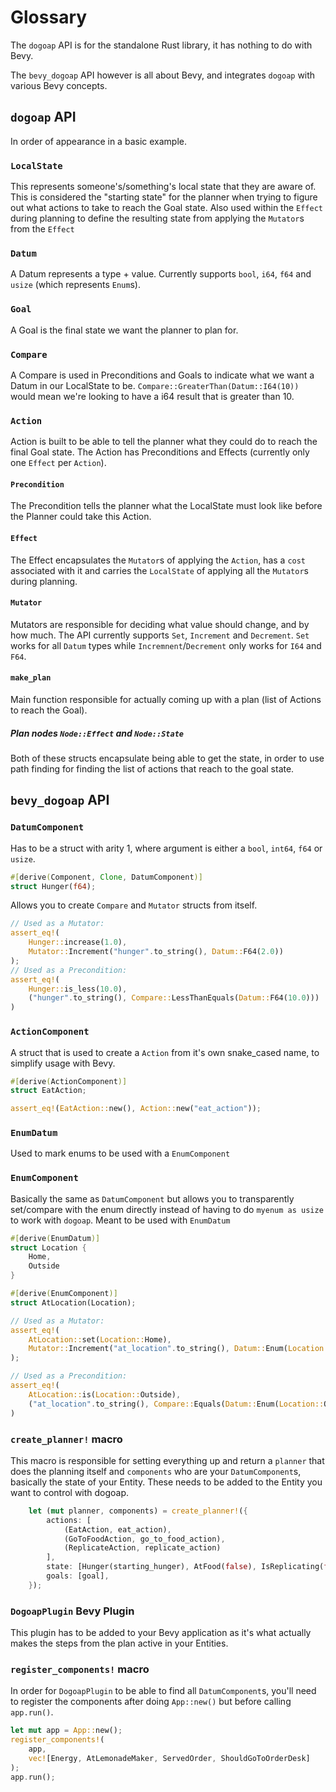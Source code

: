 # Glossary

The `dogoap` API is for the standalone Rust library, it has nothing to do with Bevy.

The `bevy_dogoap` API however is all about Bevy, and integrates `dogoap` with various Bevy concepts.

## `dogoap` API

In order of appearance in a basic example.

### `LocalState`

This represents someone's/something's local state that they are aware of. This is considered the "starting state" for the planner when trying to figure out what actions to take to reach the Goal state. Also used within the `Effect` during planning to define the resulting state from applying the `Mutator`s from the `Effect`

### `Datum`

A Datum represents a type + value. Currently supports `bool`, `i64`, `f64` and `usize` (which represents `Enum`s).

### `Goal`

A Goal is the final state we want the planner to plan for.

### `Compare`

A Compare is used in Preconditions and Goals to indicate what we want a Datum in our LocalState to be. `Compare::GreaterThan(Datum::I64(10))` would mean we're looking to have a i64 result that is greater than 10. 

### `Action`

Action is built to be able to tell the planner what they could do to reach the final Goal state. The Action has Preconditions and Effects (currently only one `Effect` per `Action`).

#### `Precondition`

The Precondition tells the planner what the LocalState must look like before the Planner could take this Action.

#### `Effect`

The Effect encapsulates the `Mutator`s of applying the `Action`, has a `cost` associated with it and carries the `LocalState` of applying all the `Mutator`s during planning.

#### `Mutator`

Mutators are responsible for deciding what value should change, and by how much. The API currently supports `Set`, `Increment` and `Decrement`. `Set` works for all `Datum` types while `Incremnent`/`Decrement` only works for `I64` and `F64`.

#### `make_plan`

Main function responsible for actually coming up with a plan (list of Actions to reach the Goal).

##### Plan nodes `Node::Effect` and `Node::State`

Both of these structs encapsulate being able to get the state, in order to use path finding for finding the list of actions that reach to the goal state.

## `bevy_dogoap` API

### `DatumComponent`

Has to be a struct with arity 1, where argument is either a `bool`, `int64`, `f64` or `usize`.

```rust
#[derive(Component, Clone, DatumComponent)]
struct Hunger(f64);
```

Allows you to create `Compare` and `Mutator` structs from itself.

```rust
// Used as a Mutator:
assert_eq!(
    Hunger::increase(1.0),
    Mutator::Increment("hunger".to_string(), Datum::F64(2.0))
);
// Used as a Precondition:
assert_eq!(
    Hunger::is_less(10.0),
    ("hunger".to_string(), Compare::LessThanEquals(Datum::F64(10.0)))
)
```

### `ActionComponent`

A struct that is used to create a `Action` from it's own snake_cased name, to simplify usage with Bevy.

```rust
#[derive(ActionComponent)]
struct EatAction;

assert_eq!(EatAction::new(), Action::new("eat_action"));
```

### `EnumDatum`

Used to mark enums to be used with a `EnumComponent`

### `EnumComponent`

Basically the same as `DatumComponent` but allows you to transparently set/compare with the enum directly instead of having to do `myenum as usize` to work with `dogoap`. Meant to be used with `EnumDatum`

```rust
#[derive(EnumDatum)]
struct Location {
    Home,
    Outside
}

#[derive(EnumComponent)]
struct AtLocation(Location);

// Used as a Mutator:
assert_eq!(
    AtLocation::set(Location::Home),
    Mutator::Increment("at_location".to_string(), Datum::Enum(Location::Home as usize))
);

// Used as a Precondition:
assert_eq!(
    AtLocation::is(Location::Outside),
    ("at_location".to_string(), Compare::Equals(Datum::Enum(Location::Outside as usize)))
)
```

### `create_planner!` macro

This macro is responsible for setting everything up and return a `planner` that does the planning itself and `components` who are your `DatumComponent`s, basically the state of your Entity. These needs to be added to the Entity you want to control with dogoap. 

```rust
    let (mut planner, components) = create_planner!({
        actions: [
            (EatAction, eat_action),
            (GoToFoodAction, go_to_food_action),
            (ReplicateAction, replicate_action)
        ],
        state: [Hunger(starting_hunger), AtFood(false), IsReplicating(false)],
        goals: [goal],
    });
```

### `DogoapPlugin` Bevy Plugin

This plugin has to be added to your Bevy application as it's what actually makes the steps from the plan active in your Entities. 

### `register_components!` macro

In order for `DogoapPlugin` to be able to find all `DatumComponent`s, you'll need to register the components after doing `App::new()` but before calling `app.run()`.

```rust
let mut app = App::new();
register_components!(
    app,
    vec![Energy, AtLemonadeMaker, ServedOrder, ShouldGoToOrderDesk]
);
app.run();
```